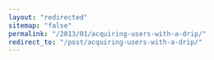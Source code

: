 ```yaml
---
layout: "redirected"
sitemap: "false"
permalink: "/2013/01/acquiring-users-with-a-drip/"
redirect_to: "/post/acquiring-users-with-a-drip/"
---
```




